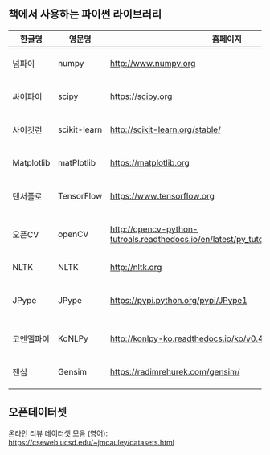 ## 책에서 사용하는 파이썬 라이브러리

|  한글명  |영문명|홈페이지|pip명령|
|----|----|----|----|
|넘파이|numpy|http://www.numpy.org|pip3 install numpy|
|싸이파이|scipy|https://scipy.org|pip3 install scipy|
|사이킷런|scikit-learn |http://scikit-learn.org/stable/|pip3 install sklearn|
|Matplotlib|matPlotlib|https://matplotlib.org| pip3 install matplotlib|
|텐서플로|TensorFlow|https://www.tensorflow.org|pip3 install tensorflow|
|오픈CV|openCV|http://opencv-python-tutroals.readthedocs.io/en/latest/py_tutorials/py_tutorials.html|pip3 install opencv-python|
|NLTK|NLTK|http://nltk.org|pip3 install nltk|
|JPype|JPype| https://pypi.python.org/pypi/JPype1 |pip3 install JPype1-py3|
|코엔엘파이|KoNLPy|http://konlpy-ko.readthedocs.io/ko/v0.4.3/ | pip3 install konlpy|
|젠심|Gensim|https://radimrehurek.com/gensim/ | pip3 install gensim|

## 오픈데이터셋
온라인 리뷰 데이터셋 모음 (영어): https://cseweb.ucsd.edu/~jmcauley/datasets.html
